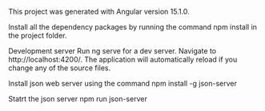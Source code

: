 
This project was generated with Angular version 15.1.0.

Install all the dependency packages by running the command npm install in the project folder.

Development server 
Run ng serve for a dev server. Navigate to http://localhost:4200/. The application will automatically reload if you change any of the source files.

Install json web server using the command
npm install -g json-server

Statrt the json server
npm run json-server

